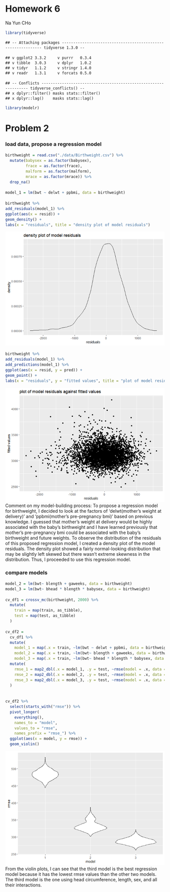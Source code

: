 Homework 6
================
Na Yun CHo

``` r
library(tidyverse)
```

    ## -- Attaching packages ------------------------------------------------------------- tidyverse 1.3.0 --

    ## v ggplot2 3.3.2     v purrr   0.3.4
    ## v tibble  3.0.3     v dplyr   1.0.2
    ## v tidyr   1.1.2     v stringr 1.4.0
    ## v readr   1.3.1     v forcats 0.5.0

    ## -- Conflicts ---------------------------------------------------------------- tidyverse_conflicts() --
    ## x dplyr::filter() masks stats::filter()
    ## x dplyr::lag()    masks stats::lag()

``` r
library(modelr)
```

# Problem 2

### load data, propose a regression model

``` r
birthweight = read.csv("./data/Birthweight.csv") %>%
  mutate(babysex = as.factor(babysex),
         frace = as.factor(frace),
         malform = as.factor(malform),
         mrace = as.factor(mrace)) %>%
  drop_na()

model_1 = lm(bwt ~ delwt + ppbmi, data = birthweight)

birthweight %>% 
add_residuals(model_1) %>%
ggplot(aes(x = resid)) +
geom_density() +
labs(x = "residuals", title = "density plot of model residuals")
```

![](p8105_hw6_nc2894_files/figure-gfm/unnamed-chunk-2-1.png)<!-- -->

``` r
birthweight %>%
add_residuals(model_1) %>%
add_predictions(model_1) %>%
ggplot(aes(x = resid, y = pred)) +
geom_point() +
labs(x = "residuals", y = "fitted values", title = "plot of model residuals against fitted values")
```

![](p8105_hw6_nc2894_files/figure-gfm/unnamed-chunk-2-2.png)<!-- -->
Comment on my model-building process: To propose a regression model for
birthweight, I decided to look at the factors of ‘delwt(mother’s weight
at delivery)’ and ‘ppbmi(mother’s pre-pregnancy bmi)’ based on previous
knowledge. I guessed that mother’s weight at delivery would be highly
associated with the baby’s birthweight and I have learned previously
that mother’s pre-pregnancy bmi could be associated with the baby’s
birthweight and future weights. To observe the distribution of the
residuals of this proposed regression model, I created a density plot of
the model residuals. The density plot showed a fairly normal-looking
distribution that may be slightly left skewed but there wasn’t extreme
skewness in the distribution. Thus, I proceeded to use this regression
model.

### compare models

``` r
model_2 = lm(bwt~ blength + gaweeks, data = birthweight)
model_3 = lm(bwt~ bhead * blength * babysex, data = birthweight)

cv_df1 = crossv_mc(birthweight, 2000) %>%
  mutate(
    train = map(train, as_tibble),
    test = map(test, as_tibble)
  )

cv_df2 = 
  cv_df1 %>%
  mutate( 
    model_1 = map(.x = train, ~lm(bwt ~ delwt + ppbmi, data = birthweight)),
    model_2 = map(.x = train, ~lm(bwt~ blength + gaweeks, data = birthweight)), 
    model_3 = map(.x = train, ~lm(bwt~ bhead * blength * babysex, data = birthweight))) %>%
  mutate(
    rmse_1 = map2_dbl(.x = model_1, .y = test, ~rmse(model = .x, data = .y)),
    rmse_2 = map2_dbl(.x = model_2, .y = test, ~rmse(model = .x, data = .y)),
    rmse_3 = map2_dbl(.x = model_3, .y = test, ~rmse(model = .x, data = .y)),
  )


cv_df2 %>% 
  select(starts_with("rmse")) %>%
  pivot_longer(
    everything(),
    names_to = "model",
    values_to = "rmse", 
    names_prefix = "rmse_") %>%
  ggplot(aes(x = model, y = rmse)) + 
  geom_violin()
```

![](p8105_hw6_nc2894_files/figure-gfm/unnamed-chunk-3-1.png)<!-- -->
From the violin plots, I can see that the third model is the best
regression model because it has the lowest rmse values than the other
two models. The third model is the one using head circumference, length,
sex, and all their interactions.
